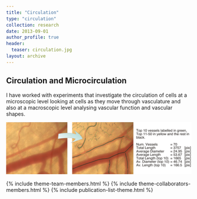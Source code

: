 ```yaml
---
title: "Circulation"
type: "circulation"
collection: research
date: 2013-09-01
author_profile: true
header:
  teaser: circulation.jpg
layout: archive
---
```


<h2> Circulation and Microcirculation </h2>

I have worked with experiments that investigate the circulation of cells at a microscopic level looking at cells as they move through vasculature and also at a macroscopic level analysing vascular function and vascular shapes.

![Screenshot1](../images/tracing2.png)

{% include theme-team-members.html %}
{% include theme-collaborators-members.html %}
{% include publication-list-theme.html %}
